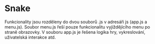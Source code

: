 # Snake
Funkcionality jsou rozděleny do dvou souborů .js v adresáři js (app.js a menu.js). 
Soubor menu.js řeší pouze funkcionalitu vyjíždějícího menu po straně obrazovky.
V souboru app.js je řešena logika hry, vykreslování, uživatelská interakce atd.
